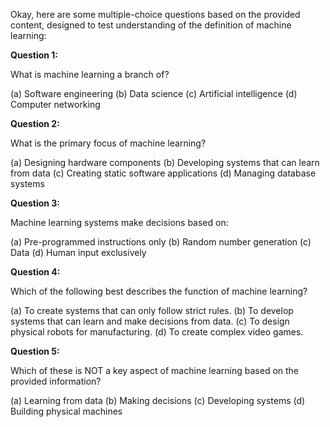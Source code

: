 Okay, here are some multiple-choice questions based on the provided content, designed to test understanding of the definition of machine learning:

**Question 1:**

What is machine learning a branch of?

(a) Software engineering
(b) Data science
(c) Artificial intelligence
(d) Computer networking

**Question 2:**

What is the primary focus of machine learning?

(a) Designing hardware components
(b) Developing systems that can learn from data
(c) Creating static software applications
(d) Managing database systems

**Question 3:**

Machine learning systems make decisions based on:

(a) Pre-programmed instructions only
(b) Random number generation
(c) Data
(d) Human input exclusively

**Question 4:**

Which of the following best describes the function of machine learning?

(a)  To create systems that can only follow strict rules.
(b)  To develop systems that can learn and make decisions from data.
(c)  To design physical robots for manufacturing.
(d)  To create complex video games.

**Question 5:**

Which of these is NOT a key aspect of machine learning based on the provided information?

(a) Learning from data
(b) Making decisions
(c) Developing systems
(d) Building physical machines

